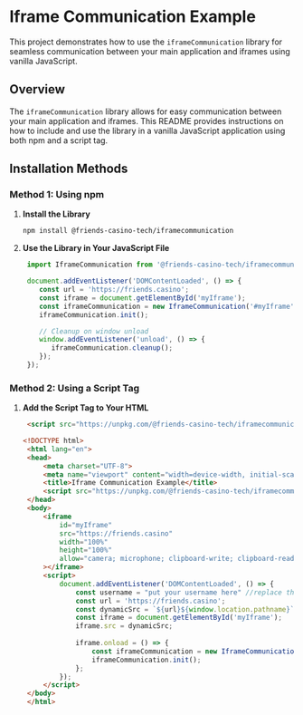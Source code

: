 # Iframe Communication Example

This project demonstrates how to use the `iframeCommunication` library for seamless communication between your main application and iframes using vanilla JavaScript.

## Overview

The `iframeCommunication` library allows for easy communication between your main application and iframes. This README provides instructions on how to include and use the library in a vanilla JavaScript application using both npm and a script tag.

## Installation Methods

### Method 1: Using npm

1. **Install the Library**

   ```bash
   npm install @friends-casino-tech/iframecommunication
   ```
   
2. **Use the Library in Your JavaScript File**   
   
   ```javascript
    import IframeCommunication from '@friends-casino-tech/iframecommunication';

    document.addEventListener('DOMContentLoaded', () => {
       const url = 'https://friends.casino';
       const iframe = document.getElementById('myIframe');
       const iframeCommunication = new IframeCommunication('#myIframe', `${url}${window.location.pathname}`, username);
       iframeCommunication.init();

       // Cleanup on window unload
       window.addEventListener('unload', () => {
          iframeCommunication.cleanup();
       });
    });
   ```

### Method 2: Using a Script Tag

1. **Add the Script Tag to Your HTML**
   ```html
    <script src="https://unpkg.com/@friends-casino-tech/iframecommunication@0.9.0/dist/iframeCommunication.min.js"></script>
   ```
   
   ```html
   <!DOCTYPE html>
    <html lang="en">
    <head>
        <meta charset="UTF-8">
        <meta name="viewport" content="width=device-width, initial-scale=1.0">
        <title>Iframe Communication Example</title>
        <script src="https://unpkg.com/@friends-casino-tech/iframecommunication@0.9.0/dist/iframeCommunication.min.js"></script>
    </head>
    <body>
        <iframe
            id="myIframe"
            src="https://friends.casino"
            width="100%"
            height="100%"
            allow="camera; microphone; clipboard-write; clipboard-read; compute-pressure; geolocation"
        ></iframe>
        <script>
            document.addEventListener('DOMContentLoaded', () => {
                const username = "put your username here" //replace this string with your username
                const url = 'https://friends.casino';
                const dynamicSrc = `${url}${window.location.pathname}`;
                const iframe = document.getElementById('myIframe');
                iframe.src = dynamicSrc;
    
                iframe.onload = () => {
                    const iframeCommunication = new IframeCommunication('#myIframe', dynamicSrc, username);
                    iframeCommunication.init();
                };
            });
        </script>
    </body>
    </html>
   ```

   

